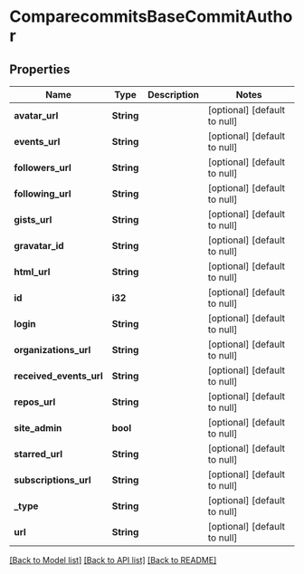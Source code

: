 # ComparecommitsBaseCommitAuthor

## Properties
Name | Type | Description | Notes
------------ | ------------- | ------------- | -------------
**avatar_url** | **String** |  | [optional] [default to null]
**events_url** | **String** |  | [optional] [default to null]
**followers_url** | **String** |  | [optional] [default to null]
**following_url** | **String** |  | [optional] [default to null]
**gists_url** | **String** |  | [optional] [default to null]
**gravatar_id** | **String** |  | [optional] [default to null]
**html_url** | **String** |  | [optional] [default to null]
**id** | **i32** |  | [optional] [default to null]
**login** | **String** |  | [optional] [default to null]
**organizations_url** | **String** |  | [optional] [default to null]
**received_events_url** | **String** |  | [optional] [default to null]
**repos_url** | **String** |  | [optional] [default to null]
**site_admin** | **bool** |  | [optional] [default to null]
**starred_url** | **String** |  | [optional] [default to null]
**subscriptions_url** | **String** |  | [optional] [default to null]
**_type** | **String** |  | [optional] [default to null]
**url** | **String** |  | [optional] [default to null]

[[Back to Model list]](../README.md#documentation-for-models) [[Back to API list]](../README.md#documentation-for-api-endpoints) [[Back to README]](../README.md)


